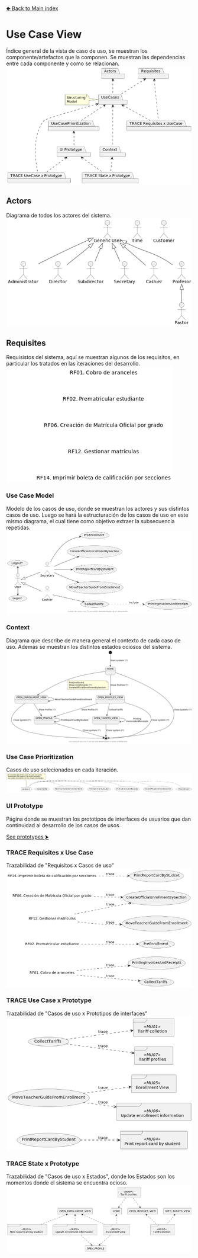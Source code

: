 [🢀 Back to Main index](./main-index.md)

# Use Case View
Índice general de la vista de caso de uso, se muestran los componente/artefactos que la componen. 
Se muestran las dependencias entre cada componente y como se relacionan.
![](../out/UseCaseView/UseCaseView.png)


## Actors
Diagrama de todos los actores del sistema.
![](../out/UseCaseView/Actors.png)


## Requisites
Requisistos del sistema, aquí se muestran algunos de los requisitos, en particular los tratados en las iteraciones del desarrollo.
![](../out/UseCaseView/Requisites.png)


### Use Case Model
Modelo de los casos de uso, donde se muestran los actores y sus distintos casos de uso.
Luego se hará la estructuración de los casos de uso en este mismo diagrama, el cual tiene como objetivo extraer la subsecuencia repetidas.
![](../out/UseCaseView/UseCases.png)

### Context
Diagrama que describe de manera general el contexto de cada caso de uso.
Además se muestran los distintos estados ociosos del sistema.
![](../out/UseCaseView/Context.png)


### Use Case Prioritization
Casos de uso selecionados en cada iteración.
![](../out/UseCaseView/Prioritization.png)


### UI Prototype
Página donde se muestran los prototipos de interfaces de usuarios que dan continuidad al desarrollo de los casos de usos.

[See prototypes ⮞](./usecase-view.prototypes.md)


### TRACE Requisites x Use Case
Trazabilidad de "Requisitos x Casos de uso"
![](../out/UseCaseView/TRACE.Requisites-x-UseCase.png)


### TRACE Use Case x Prototype
Trazabilidad de "Casos de uso x Prototipos de interfaces"
![](../out/UseCaseView/TRACE.UseCase-x-Prototype.png)


### TRACE State x Prototype
Trazabilidad de "Casos de uso x Estados", donde los Estados son los momentos donde el sistema se encuentra ocioso.
![](../out/UseCaseView/TRACE.State-x-Prototype.png)

